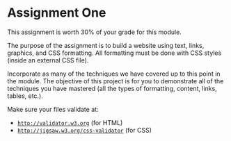 # Assignment One

This assignment is worth 30% of your grade for this module.

The purpose of the assignment is to build a website using text, links, graphics, and CSS formatting. All formatting must be done with CSS styles (inside an external CSS file).

Incorporate as many of the techniques we have covered up to this point in the module. The objective of this project is for you to demonstrate all of the techniques you have mastered (all the types of formatting, content, links, tables, etc.).

Make sure your files validate at:

- <a href="http://validator.w3.org" target="_ blank">`http://validator.w3.org`</a> (for HTML)
- <a href="http://jigsaw.w3.org/css-validator" target="_ blank">`http://jigsaw.w3.org/css-validator`</a> (for CSS)
